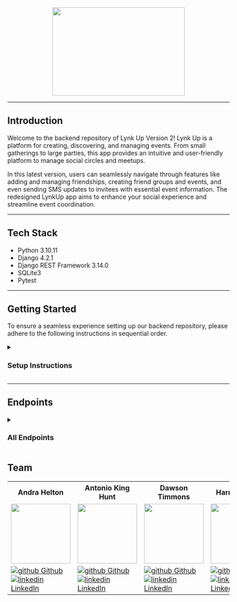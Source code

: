 <div id="header" align="center">
  <img src="images/240969217-dc0f4910-32f9-4e3a-a784-4ba67c4497cc.png" width="300px" height="200px"/>
  <hr>
</div>

## Introduction
Welcome to the backend repository of Lynk Up Version 2! Lynk Up is a platform for creating, discovering, and managing events. From small gatherings to large parties, this app provides an intuitive and user-friendly platform to manage social circles and meetups. 

In this latest version, users can seamlessly navigate through features like adding and managing friendships, creating friend groups and events, and even sending SMS updates to invitees with essential event information. The redesigned LynkUp app aims to enhance your social experience and streamline event coordination.

------------------------------------------


## Tech Stack

- Python 3.10.11
- Django 4.2.1
- Django REST Framework 3.14.0
- SQLite3
- Pytest

------------------------------------------
## Getting Started 

To ensure a seamless experience setting up our backend repository, please adhere to the following instructions in sequential order.

<details>
<summary>
  
### Setup Instructions
</summary>

<details>
<summary> 
  
> ### 1. Fork and Clone the repository
</summary>
<br>

```shell
git clone git@github.com:LynkAppVersion2/lynk_up_server.git
```
</details>
<details>
<summary> 

> ### 2. Navigate to the directory
</summary>

```shell
cd lynk_up_server
```
</details>
<details>
<summary>
  
> ### 3. Create Virtual Environment
</summary>

```shell
python3 -m venv .venv
```

```shell
. .venv/bin/activate
```
</details>
<details>
<summary> 

> ### 4. Select Interpreter
</summary>

```shell
cmd + shift + P
```

```shell
Python: Select Interpreter → Select Python 3.10.11 (’.venv’: pipenv) ./.venv/bin/python (recommended)
```
</details>
<details>
<summary>
  
> ### 5. Create Environment for Keys
</summary>

```shell
touch .env
```
<br>

> #### Put the following keys inside .env file:

```shell
DEBUG=True
DJANGO_ENV=development
```
</details>
<details>
<summary>
  
> ### 6. Install Packages
</summary>

```shell
cd lynk_up_server
```

```shell
pip install -r dependencies.txt
```
</details>
<details>
<summary>
  
> ### 7. Generate Secret Key
</summary>

```shell
python3 -c 'from django.core.management.utils import get_random_secret_key; print(get_random_secret_key())'
```
> #### Copy the output

> #### Add the following to the .env file:

```shell
SECRET_KEY=<YOUR_GENERATED_KEY_HERE>
```
</details>
<details>
<summary>

> ### 8. Run the Migrations
</summary>

```shell
python manage.py migrate
```
</details>
<details>
<summary>
  
> ### 9. Load Fixture Data
</summary>  

```shell
python manage.py loaddata lynk_up_server/fixtures/user.json
```

```shell
python manage.py loaddata lynk_up_server/fixtures/friend.json
```

```shell
python manage.py loaddata lynk_up_server/fixtures/group.json
```

```shell
python manage.py loaddata lynk_up_server/fixtures/event.json
```
</details>
<details>
<summary>
  
> ### 10. Run the Tests
</summary>

```shell
pytest
```
<br>

> ### If everything's green, you're good to go!
</details>
</details>

-----------------------------


## Endpoints

<details close>
<summary> 
  
### All Endpoints 
</summary>

<details>
<summary>
  
> ### Users
</summary>


### Get all Users

```http
GET /users/
```

<details close>
<summary>  Details </summary>
<br>

Request: <br>
```
No Parameters
```

| Code | Description |
| :--- | :--- |
| 200 | `OK` |

Response:

```json

{
    "data": [
        {
            "id": 1,
            "type": "user",
            "attributes": {
                "user_name": "user123",
                "phone_number": "555-555-5555",
                "full_name": "Andra Helton",
                "my_events": [
                    {
                        "id": 1,
                        "group": 1,
                        "group_name": "Game Night",
                        "title": "Space Catan",
                        "date": "05-20-23",
                        "time": "8:00 PM"
                    }, etc.
                ],
                "invited_to_events": [],
                "my_groups": [
                    {
                        "id": 1,
                        "name": "Game Night",
                        "member_count": 4
                    }, etc.
                ],
                "included_in_groups": []
            }
        },
        {
            "id": 2,
            "type": "user",
            "attributes": {
                "user_name": "joe123",
                "phone_number": "555-888-1111",
                "full_name": "Joe Fogiato",
                "my_events": [],
                "invited_to_events": [
                    {
                        "id": 1,
                        "group": 1,
                        "group_name": "Game Night",
                        "title": "Space Catan",
                        "date": "05-20-23",
                        "time": "8:00 PM"
                    }, etc.
                ],
                "my_groups": [],
                "included_in_groups": [
                    {
                        "id": 1,
                        "name": "Game Night",
                        "member_count": 4
                    }, etc.
                ]
            }
        }, etc.
    ]
}
```

</details>

---

### Get a User

```http
GET /users/:user_id/
```

<details close>
<summary>  Details </summary>
<br>

Request: <br>
```
No Parameters
```

| Code | Description |
| :--- | :--- |
| 200 | `OK` |

Response:

```json

{
    "data": {
        "id": 1,
        "type": "user",
        "attributes": {
            "user_name": "user123",
            "phone_number": "555-555-5555",
            "full_name": "Andra Helton",
            "my_events": [
                {
                    "id": 1,
                    "group": 1,
                    "group_name": "Game Night",
                    "title": "Space Catan",
                    "date": "05-20-23",
                    "time": "8:00 PM"
                }, etc.
            ],
            "invited_to_events": [],
            "my_groups": [
                {
                    "id": 1,
                    "name": "Game Night",
                    "member_count": 4
                }, etc.
            ],
            "included_in_groups": []
        }
    }
}
```

Errors:

| Code | Description |
| :--- | :--- |
| 404 | `NOT FOUND` |

Response:

```json

{
    "error": [
        "title": "NOT FOUND",
        "status": "404"
    ]
}
```

</details>

---

### Update a User

```http
PATCH /users/:user_id/
```

<details close>
<summary>  Details </summary>
<br>

Requests: <br>

```json
{
    "user_name": "another_username",
    "phone_number": "999-999-9999",
    "full_name": "Different Name"
}
```


| Code | Description |
| :--- | :--- |
| 200 | `OK` |

Response:

```json

{
    "data": {
        "id": 1,
        "type": "user",
        "attributes": {
            "user_name": "another_username",
            "phone_number": "999-999-9999",
            "full_name": "Different Name",
            "my_events": [
                {
                    "id": 1,
                    "group": 1,
                    "group_name": "Game Night",
                    "title": "Space Catan",
                    "date": "05-20-23",
                    "time": "8:00 PM"
                }, etc.
            ],
            "invited_to_events": [],
            "my_groups": [
                {
                    "id": 1,
                    "name": "Game Night",
                    "member_count": 4
                }, etc.
            ],
            "included_in_groups": []
        }
    }
}
```

Errors:

| Code | Description |
| :--- | :--- |
| 400 | `BAD REQUEST` |

Response:

```json

{
    "error": [
        "title": "BAD REQUEST",
        "status": "400"
    ]
}
```

</details>

---
</details>


<details>
<summary>
  
> ### Friends
</summary>

### Get all Friends for a User

```http
GET /users/:user_id/friends/
```

<details close>
<summary>  Details </summary>
<br>

Request: <br>
```
No Parameters
```

| Code | Description |
| :--- | :--- |
| 200 | `OK` |

Response:

```json

{
    "data": {
        "friends": [
            {
                "user_id": 2,
                "user_name": "otheruser321",
                "full_name": "Antonio King Hunt",
                "phone_number": "555-111-5555"
            },
            {
                "user_id": 3,
                "user_name": "joe123",
                "full_name": "Joe Fogiato",
                "phone_number": "555-888-1111"
            }, etc.
        ]
    }
}
```

</details>

---

### Get one Friend for a User

```http
GET /users/:user_id/friends/:friend_id/
```

<details close>
<summary>  Details </summary>
<br>

Request: <br>
```
No Parameters
```

| Code | Description |
| :--- | :--- |
| 200 | `OK` |

Response:

```json

{
    "data": {
        "id": 2,
        "type": "user",
        "attributes": {
            "user_name": "otheruser321",
            "phone_number": "555-111-5555",
            "full_name": "Antonio King Hunt",
            "my_events": [],
            "invited_to_events": [],
            "my_groups": [
                {
                    "id": 3,
                    "name": "Brunch",
                    "member_count": 3
                }, etc.
            ],
            "included_in_groups": [
                {
                    "id": 9,
                    "name": "Plein Air Painting",
                    "member_count": 2
                }, etc.
            ]
        }
    }
}
```

Errors:

| Code | Description |
| :--- | :--- |
| 404 | `NOT FOUND` |

Response:

```json

{
    "error": [
        "title": "NOT FOUND",
        "status": "404"
    ]
}
```

</details>

---

### Create Friend for a User

```http
POST /users/:user_id/friends/
```

<details close>
<summary>  Details </summary>
<br>

Request: <br>
```json
{
    "friend": 5
}
```

| Code | Description |
| :--- | :--- |
| 201 | `Created` |

Response:

```json

{
    "data": {
        "friends": [
            {
                "user_id": 2,
                "user_name": "otheruser321",
                "full_name": "Antonio King Hunt",
                "phone_number": "555-111-5555"
            },
            {
                "user_id": 3,
                "user_name": "joe123",
                "full_name": "Joe Fogiato",
                "phone_number": "555-888-1111"
            },
            {
                "user_id": 5,
                "user_name": "dawson123",
                "full_name": "Dawson Timmons",
                "phone_number": "555-000-3333"
            }
        ]
    }
}
```

Errors:

| Code | Description |
| :--- | :--- |
| 400 | `BAD REQUEST` |

Response:

```json

{
    "error": [
        "title": "BAD REQUEST",
        "status": "400"
    ]
}
```

</details>

---

### Delete Friend for a User

```http
DELETE /users/:user_id/friends/:friend_id/
```

<details close>
<summary>  Details </summary>
<br>

Request: <br>
```json
{
    "friend_id": 5,
}
```

| Code | Description |
| :--- | :--- |
| 204 | `NO CONTENT` |

Response:

```
No Response
```

Errors:

| Code | Description |
| :--- | :--- |
| 404 | `NOT FOUND` |

Response:

```json

{
    "error": [
        "title": "NOT FOUND",
        "status": "404"
    ]
}
```

</details>

---
</details>


<details>
<summary>
  
> ### Groups
</summary>

### Get all Groups

```http
GET /groups/
```

<details close>
<summary>  Details </summary>
<br>

Request: <br>
```
No Parameters
```

| Code | Description |
| :--- | :--- |
| 200 | `OK` |

Response:

```json

{
    "data": [
        {
            "id": 1,
            "type": "group",
            "attributes": {
                "group_host_id": 1,
                "group_host_name": "Andra Helton",
                "group_name": "Game Night",
                "group_friends": [
                    {
                        "user_id": 3,
                        "user_name": "joe123",
                        "full_name": "Joe Fogiato",
                        "phone_number": "555-888-1111"
                    }, etc.
                ],
                "group_events": [
                    {
                        "id": 1,
                        "group": 1,
                        "group_name": "Game Night",
                        "title": "Space Catan",
                        "date": "05-20-23",
                        "time": "8:00 PM"
                    }, etc.
                ]
            }
        }, etc.
    ]
}
```

</details>

---------

### Get a Group

```http
GET /groups/:group_id/
```

<details close>
<summary>  Details </summary>
<br>

Request: <br>
```
No Parameters
```

| Code | Description |
| :--- | :--- |
| 200 | `OK` |

Response:

```json

{
    "data": {
        "id": 1,
        "type": "group",
        "attributes": {
            "group_host_id": 1,
            "group_host_name": "Andra Helton",
            "group_name": "Game Night",
            "group_friends": [
                {
                    "user_id": 3,
                    "user_name": "joe123",
                    "full_name": "Joe Fogiato",
                    "phone_number": "555-888-1111"
                }, etc.
            ],
            "group_events": [
                {
                    "id": 1,
                    "group": 1,
                    "group_name": "Game Night",
                    "title": "Space Catan",
                    "date": "05-20-23",
                    "time": "8:00 PM"
                }, etc.
            ]
        }
    }
}
```

Errors:

| Code | Description |
| :--- | :--- |
| 404 | `NOT FOUND` |

Response:

```json

{
    "error": [
        "title": "NOT FOUND",
        "status": "404"
    ]
}
```

</details>

---

### Create a Group

```http
GET /groups/
```

<details close>
<summary>  Details </summary>
<br>

Request: <br>
```json
{
    "user": 1,
    "name": "Plein Air Painting",
    "friends_list": [
        {
            "friend_id": 2
        },
        {
            "friend_id": 4
        }
    ]
}
```
Note: friends_list is an optional param

| Code | Description |
| :--- | :--- |
| 201 | `CREATED` |

Response:

```json

{
    "id": 33,
    "type": "group",
    "attributes": {
        "group_host_id": 1,
        "group_host_name": "Andra Helton",
        "group_name": "Plein Air Painting",
        "group_friends": [
            {
                "user_id": 2,
                "user_name": "otheruser321",
                "full_name": "Antonio King Hunt",
                "phone_number": "555-111-5555"
            },
            {
                "user_id": 4,
                "user_name": "harrison321",
                "full_name": "Harrison Ryan",
                "phone_number": "555-999-0000"
            }
        ],
        "group_events": []
    }
}
```

Errors:

| Code | Description |
| :--- | :--- |
| 400 | `BAD REQUEST` |

Response:

```json

{
    "error": [
        "title": "BAD REQUEST",
        "status": "400"
    ]
}
```

</details>

---

### Update a Group

```http
PATCH /groups/:group_id/
```

<details close>
<summary>  Details </summary>
<br>

Request: <br>
```json
{
    "name": "Roller Bladers"
}
```

| Code | Description |
| :--- | :--- |
| 200 | `OK` |

Response:

```json

{
    "id": 4,
    "type": "group",
    "attributes": {
        "group_host_id": 2,
        "group_host_name": "Antonio King Hunt",
        "group_name": "Roller Bladers",
        "group_friends": [
            {
                "user_id": 6,
                "user_name": "william321",
                "full_name": "William Lampke",
                "phone_number": "555-222-1111"
            }, etc.
        ],
        "group_events": []
    }
}
```

Errors:

| Code | Description |
| :--- | :--- |
| 400 | `BAD REQUEST` |

Response:

```json

{
    "error": [
        "title": "BAD REQUEST",
        "status": "400"
    ]
}
```

</details>

---

### Delete Group

```http
DELETE /groups/:group_id/
```

<details close>
<summary>  Details </summary>
<br>

Request: <br>
```json
{
    "group_id": 1,
}
```

| Code | Description |
| :--- | :--- |
| 204 | `NO CONTENT` |

Response:

```
No Response
```

Errors:

| Code | Description |
| :--- | :--- |
| 404 | `NOT FOUND` |

Response:

```json

{
    "error": [
        "title": "NOT FOUND",
        "status": "404"
    ]
}
```

</details>

------------

</details>

<details>
<summary>
  
> ### Events
</summary>

### Get all Events

```http
GET /events/
```

<details close>
<summary>  Details </summary>
<br>

Request: <br>
```
No Parameters
```

| Code | Description |
| :--- | :--- |
| 200 | `OK` |

Response:

```json

{
    "data": [
        {
            "id": 1,
            "group": 1,
            "group_name": "Game Night",
            "host_id": 1,
            "host_name": "Andra Helton",
            "title": "Space Catan",
            "date": "05-20-23",
            "time": "8:00 PM",
            "address": "123 Sesame St.",
            "description": "It's a fun time, just come already",
            "invited": [
                {
                    "user_id": 3,
                    "user_name": "joe123",
                    "full_name": "Joe Fogiato",
                    "phone_number": "555-888-1111"
                }, etc.
            ]
        }, etc.
    ]
}
```

</details>

---

### Get an Event

```http
GET /events/:event_id/
```

<details close>
<summary>  Details </summary>
<br>

Request: <br>
```json
{
    "event_id": 1
}
```

| Code | Description |
| :--- | :--- |
| 200 | `OK` |

Response:

```json

{
    "data": {
        "id": 5,
        "group": 2,
        "group_name": "Friday Night Hangs",
        "host_id": 1,
        "host_name": "Andra Helton",
        "title": "Renaissance Festival Afterparty",
        "date": "06-07-23",
        "time": "6:00 PM",
        "address": "321 Candy Ln.",
        "description": "Come to my place!",
        "invited": [
            {
                "user_id": 7,
                "user_name": "trevor123",
                "full_name": "Trevor Fitzgerald",
                "phone_number": "555-222-3333"
            }, etc.
        ]
    }
}
```

Errors:

| Code | Description |
| :--- | :--- |
| 404 | `NOT FOUND` |

Response:

```json

{
    "error": [
        "title": "NOT FOUND",
        "status": "404"
    ]
}
```

</details>

---

### Create Event

```http
POST /events/
```

<details close>
<summary>  Details </summary>
<br>

Request: <br>
```json
{
    "group": 2,
    "title": "Denver Night Hang",
    "date": "06-05-23",
    "time": "8:00 PM",
    "address": "123 Denver Rd.",
    "description": "Having a ball downtown"
}
```

| Code | Description |
| :--- | :--- |
| 201 | `Created` |

Response:

```json

{
    "id": 7,
    "group": 2,
    "group_name": "Friday Night Hangs",
    "host_id": 1,
    "host_name": "Andra Helton",
    "title": "Denver Night Hang",
    "date": "06-05-23",
    "time": "8:00 PM",
    "address": "123 Denver Rd.",
    "description": "Having a ball downtown",
    "invited": [
        {
            "user_id": 7,
            "user_name": "trevor123",
            "full_name": "Trevor Fitzgerald",
            "phone_number": "555-222-3333"
        },
        {
            "user_id": 8,
            "user_name": "gus123",
            "full_name": "Gus Deribeaux",
            "phone_number": "555-222-9999"
        }
    ]
}
```

Errors:

| Code | Description |
| :--- | :--- |
| 400 | `BAD REQUEST` |

Response:

```json

{
    "error": [
        "title": "BAD REQUEST",
        "status": "400"
    ]
}
```

</details>

---

### Delete Event

```http
POST /events/:event_id/
```

<details close>
<summary>  Details </summary>
<br>

Request: <br>
```
No Parameters
```

| Code | Description |
| :--- | :--- |
| 204 | `NO CONTENT` |

Response:

```
No Response
```

Errors:

| Code | Description |
| :--- | :--- |
| 404 | `NOT FOUND` |

Response:

```json

{
    "error": [
        "title": "NOT FOUND",
        "status": "404"
    ]
}
```

</details>

---

</details>
</details>

## Team
<table>
  <tr>
    <th>Andra Helton</th>
    <th>Antonio King Hunt</th>
    <th>Dawson Timmons</th>
    <th>Harrison Ryan</th>
    <th>William Lampke</th>
  </tr>

<tr>
  <td><img src="https://avatars.githubusercontent.com/u/116662742?v=4" width="135" height="135"></td>
  <td><img src="https://avatars.githubusercontent.com/u/89714398?v=4" width="135" height="135"></td>
  <td><img src="https://avatars.githubusercontent.com/u/117066950?v=4" width="135" height="135"></td>
  <td><img src="https://avatars.githubusercontent.com/u/116698937?v=4" width="135" height="135"></td>
  <td><img src="https://avatars.githubusercontent.com/u/109244868?v=4" width="135" height="135"></td>
</tr>


  <tr>
    <td>
      <a href="https://github.com/ALHelton" rel="nofollow noreferrer">
          <img src="https://i.stack.imgur.com/tskMh.png" alt="github"> Github
        </a><br>
      <a href="https://www.linkedin.com/in/andrahelton/" rel="nofollow noreferrer">
    <img src="https://i.stack.imgur.com/gVE0j.png" alt="linkedin"> LinkedIn
        </a>
    </td>
        <td>
       <a href="https://github.com/4D-Coder" rel="nofollow noreferrer">
            <img src="https://i.stack.imgur.com/tskMh.png" alt="github"> Github
      </a><br>
        <a href="https://www.linkedin.com/in/antoniokinghunt-4d-coder/" rel="nofollow noreferrer">
          <img src="https://i.stack.imgur.com/gVE0j.png" alt="linkedin"> LinkedIn
      </a>
    </td>
        <td>
       <a href="https://github.com/DMTimmons1" rel="nofollow noreferrer">
          <img src="https://i.stack.imgur.com/tskMh.png" alt="github"> Github
      </a><br>
        <a href="https://www.linkedin.com/in/dawson-timmons/" rel="nofollow noreferrer">
          <img src="https://i.stack.imgur.com/gVE0j.png" alt="linkedin"> LinkedIn
      </a>
    </td>
        <td>
       <a href="https://github.com/hwryan12" rel="nofollow noreferrer">
            <img src="https://i.stack.imgur.com/tskMh.png" alt="github"> Github
      </a><br>
        <a href="https://www.linkedin.com/in/harrison-ryan-2b987725a/" rel="nofollow noreferrer">
          <img src="https://i.stack.imgur.com/gVE0j.png" alt="linkedin"> LinkedIn
      </a>
    </td>
        <td>
       <a href="https://github.com/WilliamLampke" rel="nofollow noreferrer">
            <img src="https://i.stack.imgur.com/tskMh.png" alt="github"> Github
      </a><br>
        <a href="https://www.linkedin.com/in/william-lampke-b4a5b5250/" rel="nofollow noreferrer">
          <img src="https://i.stack.imgur.com/gVE0j.png" alt="linkedin"> LinkedIn
      </a>
    </td>
  </tr>
</table>
